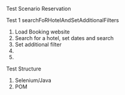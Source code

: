 Test Scenario Reservation 

Test 1 searchFoRHotelAndSetAdditionalFilters
1. Load Booking website
2. Search for a hotel, set dates and search
3. Set additional filter
4. 
5. 

Test Structure
1. Selenium/Java
2. POM
